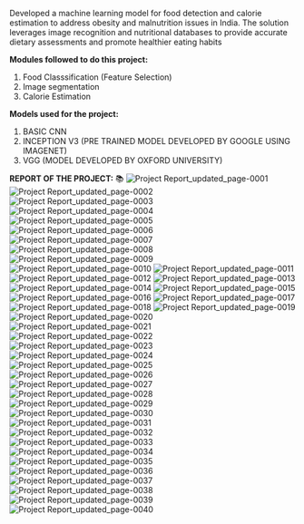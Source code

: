Developed a machine learning model for food detection and calorie estimation to address obesity and malnutrition issues in India. The solution leverages image recognition and nutritional databases to provide accurate dietary assessments and promote healthier eating habits

**Modules followed to do this project:**
1. Food Classsification (Feature Selection)
2. Image segmentation
3. Calorie Estimation

**Models used for the project:**
1. BASIC CNN
2. INCEPTION V3 (PRE TRAINED MODEL DEVELOPED BY GOOGLE USING IMAGENET)
3. VGG (MODEL DEVELOPED BY OXFORD UNIVERSITY)

**REPORT OF THE PROJECT:** 📚
![Project Report_updated_page-0001](https://github.com/user-attachments/assets/d4977006-6e76-4bbd-a9c8-8575c2f5470e)
![Project Report_updated_page-0002](https://github.com/user-attachments/assets/1bd10e0c-63ad-46a4-b484-c824f93b9d74)
![Project Report_updated_page-0003](https://github.com/user-attachments/assets/433912e8-67a7-4622-b852-df7cd9fedba8)
![Project Report_updated_page-0004](https://github.com/user-attachments/assets/fd974657-ec80-49ec-a68c-1b2aaf2cba9d)
![Project Report_updated_page-0005](https://github.com/user-attachments/assets/97fcce6d-214e-4e30-8a94-0108b4a63eba)
![Project Report_updated_page-0006](https://github.com/user-attachments/assets/55078627-4296-4810-8545-2f01131b0b76)
![Project Report_updated_page-0007](https://github.com/user-attachments/assets/7a234018-d7d5-4d95-9469-166d1155cd38)
![Project Report_updated_page-0008](https://github.com/user-attachments/assets/5ae8134b-b305-44f9-ab8f-b18d18571341)
![Project Report_updated_page-0009](https://github.com/user-attachments/assets/772cacfa-fcfc-421e-b920-ca1668307473)
![Project Report_updated_page-0010](https://github.com/user-attachments/assets/4874c72a-d324-4414-b464-d559f403f8cb)
![Project Report_updated_page-0011](https://github.com/user-attachments/assets/7bf094de-830b-47f6-ae3e-e5cfcb75d1e7)
![Project Report_updated_page-0012](https://github.com/user-attachments/assets/2f7bb414-e003-4a8c-8e89-5977d3b0da0c)
![Project Report_updated_page-0013](https://github.com/user-attachments/assets/33abdc84-8ebc-4de4-8231-91c994902683)
![Project Report_updated_page-0014](https://github.com/user-attachments/assets/c054a63f-adab-4801-af05-5d29d230ce78)
![Project Report_updated_page-0015](https://github.com/user-attachments/assets/061be954-551b-4e0d-95bc-57e26a03dfc7)
![Project Report_updated_page-0016](https://github.com/user-attachments/assets/ab1eeb98-0aaf-4efb-b01c-cbd475d0066f)
![Project Report_updated_page-0017](https://github.com/user-attachments/assets/ebbe5dcd-942e-45b3-b877-bb347f60ecfe)
![Project Report_updated_page-0018](https://github.com/user-attachments/assets/5a4fe41e-d001-4c99-a2b5-f49055a7c119)
![Project Report_updated_page-0019](https://github.com/user-attachments/assets/c095ed16-58e9-47b4-9f9e-0813225bf252)
![Project Report_updated_page-0020](https://github.com/user-attachments/assets/15caf316-dd98-4287-ab15-9aa00926c6bd)
![Project Report_updated_page-0021](https://github.com/user-attachments/assets/48771364-5dfd-4218-b53e-428387ed0b04)
![Project Report_updated_page-0022](https://github.com/user-attachments/assets/72ee07db-e0a6-4223-8df6-5e1ba76b34af)
![Project Report_updated_page-0023](https://github.com/user-attachments/assets/ab456e1b-ef28-49a1-bc60-ad7003956265)
![Project Report_updated_page-0024](https://github.com/user-attachments/assets/a5c8542b-381e-4812-a1de-686a43745f06)
![Project Report_updated_page-0025](https://github.com/user-attachments/assets/cbf94744-7bc1-4bfc-b7e7-345ae219b16f)
![Project Report_updated_page-0026](https://github.com/user-attachments/assets/5f26792b-f6ff-447c-9d18-615f0472170f)
![Project Report_updated_page-0027](https://github.com/user-attachments/assets/5d842cab-f745-4860-a409-a2ac7ddf6296)
![Project Report_updated_page-0028](https://github.com/user-attachments/assets/d5f0c968-2974-450e-ad31-f5cf42380f19)
![Project Report_updated_page-0029](https://github.com/user-attachments/assets/78425a88-77b8-4d34-8e8c-555b4495257b)
![Project Report_updated_page-0030](https://github.com/user-attachments/assets/bd63d3f9-74f2-4269-ba5a-8ee9b2b12890)
![Project Report_updated_page-0031](https://github.com/user-attachments/assets/233290dd-7ec4-449b-bd1a-feb6842df8ec)
![Project Report_updated_page-0032](https://github.com/user-attachments/assets/1b70740e-7aaa-40ca-af1a-ecf1c71af81b)
![Project Report_updated_page-0033](https://github.com/user-attachments/assets/1d6a4ca0-9cad-4ecb-ad12-0bad5e3e4e0e)
![Project Report_updated_page-0034](https://github.com/user-attachments/assets/ae18addd-f855-4a23-88a0-dd3b546747cd)
![Project Report_updated_page-0035](https://github.com/user-attachments/assets/4453d007-2b85-4976-af33-9d69015ccbd6)
![Project Report_updated_page-0036](https://github.com/user-attachments/assets/0d00807d-de8d-4fcb-816b-c9f65e7ec06b)
![Project Report_updated_page-0037](https://github.com/user-attachments/assets/3ef313df-e2e8-4e6b-bf05-adcc71aec4f0)
![Project Report_updated_page-0038](https://github.com/user-attachments/assets/fcfb035c-52ed-48a2-af04-df3df0e2c025)
![Project Report_updated_page-0039](https://github.com/user-attachments/assets/3cc2553d-e1e3-4716-843b-e00e0858b315)
![Project Report_updated_page-0040](https://github.com/user-attachments/assets/313bc9d4-4cc3-4dfd-82f0-cedb12f0879d)
